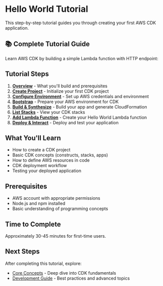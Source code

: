 # Hello World Tutorial

This step-by-step tutorial guides you through creating your first AWS CDK application.

## 📚 Complete Tutorial Guide

Learn AWS CDK by building a simple Lambda function with HTTP endpoint:

## Tutorial Steps

1. **[Overview](01-overview.md)** - What you'll build and prerequisites
2. **[Create Project](02-create-project.md)** - Initialize your first CDK project
3. **[Configure Environment](03-configure.md)** - Set up AWS credentials and environment
4. **[Bootstrap](04-bootstrap.md)** - Prepare your AWS environment for CDK
5. **[Build & Synthesize](05-build-synth.md)** - Build your app and generate CloudFormation
6. **[List Stacks](06-list-stacks.md)** - View your CDK stacks
7. **[Add Lambda Function](07-add-function.md)** - Create your Hello World Lambda function
8. **[Deploy & Interact](08-deploy-interact.md)** - Deploy and test your application

## What You'll Learn

- How to create a CDK project
- Basic CDK concepts (constructs, stacks, apps)
- How to define AWS resources in code
- CDK deployment workflow
- Testing your deployed application

## Prerequisites

- AWS account with appropriate permissions
- Node.js and npm installed
- Basic understanding of programming concepts

## Time to Complete

Approximately 30-45 minutes for first-time users.

## Next Steps

After completing this tutorial, explore:
- [Core Concepts](../../02-core-concepts/) - Deep dive into CDK fundamentals
- [Development Guide](../../03-development/) - Best practices and advanced topics